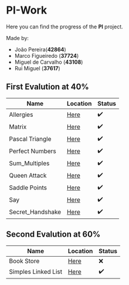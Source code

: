 # PI-Work

Here you can find the progress of the **PI** project.

Made by:
  
- João Pereira(**42864**)
- Marco Figueiredo (**37724**)
- Miguel de Carvalho (**43108**)
- Rui Miguel (**37617**)

## First Evalution at 40%

|Name                |Location                             |Status                |
|---                 |---                                  |---                   |
|Allergies           |[Here](./1st_ev/Allergies)           |:heavy_check_mark:    |
|Matrix              |[Here](./1st_ev/Matrix)              |:heavy_check_mark:    |
|Pascal Triangle     |[Here](./1st_ev/Pascal_Triangle)     |:heavy_check_mark:    |
|Perfect Numbers     |[Here](./1st_ev/Perfect_Numbers)     |:heavy_check_mark:    |
|Sum_Multiples       |[Here](./1st_ev/Sum_Multiples)       |:heavy_check_mark:    |
|Queen Attack        |[Here](./1st_ev/Queen_Attack)        |:heavy_check_mark:    |
|Saddle Points       |[Here](./1st_ev/Saddle_Points)       |:heavy_check_mark:    |
|Say                 |[Here](./1st_ev/Say)                 |:heavy_check_mark:    |
|Secret_Handshake    |[Here](./1st_ev/Secret_Handshake)    |:heavy_check_mark:    |

## Second Evalution at 60%

|Name                |Location                             |Status                |
|---                 |---                                  |---                   |
|Book Store          |[Here](./2nd_ev/book-store)          |:x:                   |
|Simples Linked List |[Here](./2nd_ev/simple-linked-list)  |:heavy_check_mark:    |
